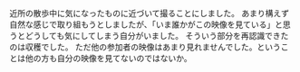 近所の散歩中に気になったものに近づいて撮ることにしました。
あまり構えず自然な感じで取り組もうとしましたが、「いま誰かがこの映像を見ている」と思うとどうしても気にしてしまう自分がいました。
そういう部分を再認識できたのは収穫でした。
ただ他の参加者の映像はあまり見れませんでした。ということは他の方も自分の映像を見てないのではないか。